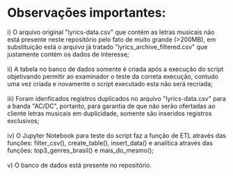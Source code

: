 
# Observações importantes:
i)   O arquivo original "lyrics-data.csv" que contém as letras musicais não está presente neste repositório pelo fato de muito grande (>200MB), em substituição está o arquivo já tratado "lyrics_archive_filtered.csv" que justamente contém os dados de interesse;<br />
<br />
ii)  A tabela no banco de dados somente é criada após a execução do script objetivando permitir ao examinador o teste da correta execução, contudo uma vez criada e novamente o script executado esta não será recriada;<br />
<br />
iii) Foram idenficados registros duplicados no arquivo "lyrics-data.csv" para a banda "AC/DC", portanto, para garantia de que não serão ofertadas ao cliente letras musicais em duplicidade, somente são inseridos registros exclusivos;<br />
<br />
iv)  O Jupyter Notebook para teste do script faz a função de ETL através das funções: filter_csv(), create_table(), insert_data() e analítica através das funções: top3_genres_brasil() e mais_do_mesmo();<br />
<br />
v)   O banco de dados está presente no repositório.

